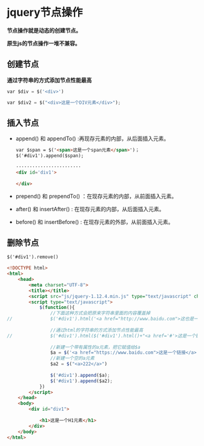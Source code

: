 # jquery节点操作

**节点操作就是动态的创建节点。**

**原生js的节点操作一堆不兼容。**

## 创建节点

**通过字符串的方式添加节点性能最高**

```python
var $div = $('<div>')

var $div2 = $("<div>这是一个DIV元素</div>");
```

## 插入节点

- append()  和 appendTo()   :再现存元素的内部，从后面插入元素。

  ```html
  var $span = $('<span>这是一个span元素</span>')；
  $('#div1').append($span);
  
  ························
  <div id='div1'>
    
  </div>
  ```

  

- prepend()   和 prependTo()   ：在现存元素的内部，从前面插入元素。

- after()  和 insertAfter()  :  在现存元素的内部，从后面插入元素。

- before()  和 insertBefore()  : 在现存元素的外部，从前面插入元素。



## 删除节点

```html
$('#div1').remove()
```



```html
<!DOCTYPE html>
<html>
	<head>
		<meta charset="UTF-8">
		<title></title>
		<script src="js/jquery-1.12.4.min.js" type="text/javascript" charset="utf-8"></script>
		<script type="text/javascript">
			$(function(){
				//下面这种方式会把原来字符串里面的内容覆盖掉
//				$('#div1').html('<a href="http://www.baidu.com">这也是一个DIV</a>')
				
				//通过html的字符串的方式添加节点性能最高
//				$('#div1').html($('#div1').html()+"<a href='#'>这是一个链接！！</a>")
				
				//新建一个带有属性的a元素，把它赋值给$a
				$a = $('<a href="https://www.baidu.com">这是一个链接</a>')
				//新建一个空的a元素
				$a2 = $("<a>222</a>")
				
				$('#div1').append($a);
				$('#div1').append($a2);
			})
		</script>
	</head>
	<body>
		<div id="div1">
         
			<h1>这是一个H1元素</h1>
		</div>
	</body>
</html>

```


